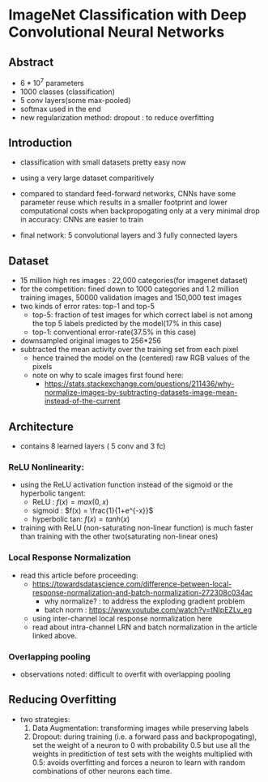 # ImageNet Classification with Deep Convolutional Neural Networks

## Abstract 
- $6*10^7$ parameters
- 1000 classes (classification)
- 5 conv layers(some max-pooled)
- softmax used in the end
- new regularization method: dropout : to reduce overfitting

## Introduction
- classification with small datasets pretty easy now
- using a very large dataset comparitively
- compared to standard feed-forward networks, CNNs have some parameter reuse which results in a smaller footprint and lower computational costs when backpropogating only at a very minimal drop in accuracy: CNNs are easier to train

- final network: 5 convolutional layers and 3 fully connected layers

## Dataset
- 15 million high res images : 22,000 categories(for imagenet dataset)
- for the competition: fined down to 1000 categories and 1.2 million training images, 50000 validation images and 150,000 test images
- two kinds of error rates: top-1 and top-5
	- top-5: fraction of test images for which correct label is not among the top 5 labels predicted by the model(17% in this case)
	- top-1: conventional error-rate(37.5% in this case)
- downsampled original images to 256*256
- subtracted the mean activity over the training set from each pixel
	- hence trained the model on the (centered) raw RGB values of the pixels
	- note on why to scale images first found here:
		- https://stats.stackexchange.com/questions/211436/why-normalize-images-by-subtracting-datasets-image-mean-instead-of-the-current
	
## Architecture
- contains 8 learned layers ( 5 conv and 3 fc) 

### ReLU Nonlinearity:
- using the ReLU activation function instead of the sigmoid or the hyperbolic tangent:
	- ReLU : $f(x) = max(0,x)$
	- sigmoid : $f(x) = \frac{1}{1+e^{-x}}$
	- hyperbolic tan: $f(x) = tanh(x)$
- training with ReLU (non-saturating non-linear function) is much faster than training with the other two(saturating non-linear ones)

### Local Response Normalization
- read this article before proceeding:
	- https://towardsdatascience.com/difference-between-local-response-normalization-and-batch-normalization-272308c034ac
		- why normalize? : to address the exploding gradient problem
		- batch norm : https://www.youtube.com/watch?v=tNIpEZLv_eg
	- using inter-channel local response normalization here
	- read about intra-channel LRN and batch normalization in the article linked above.

### Overlapping pooling
- observations noted: difficult to overfit with overlapping pooling

## Reducing Overfitting
- two strategies:
	1. Data Augmentation: transforming images while preserving labels
	2. Dropout: during training (i.e. a forward pass and backpropogating), set the weight of a neuron to 0 with probability 0.5 but use all the weights in preditiction of test sets with the weights multiplied with 0.5: avoids overfitting and forces a neuron to learn with random combinations of other neurons each time.

 	
